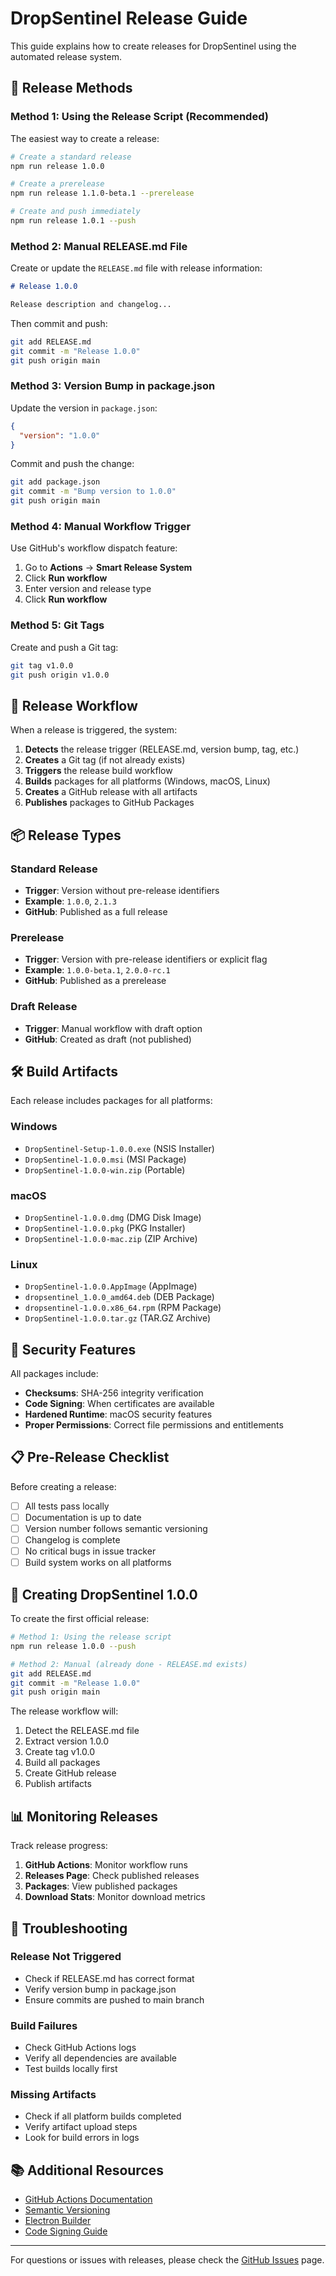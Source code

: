 # DropSentinel Release Guide

This guide explains how to create releases for DropSentinel using the automated release system.

## 🚀 Release Methods

### Method 1: Using the Release Script (Recommended)

The easiest way to create a release:

```bash
# Create a standard release
npm run release 1.0.0

# Create a prerelease
npm run release 1.1.0-beta.1 --prerelease

# Create and push immediately
npm run release 1.0.1 --push
```

### Method 2: Manual RELEASE.md File

Create or update the `RELEASE.md` file with release information:

```markdown
# Release 1.0.0

Release description and changelog...
```

Then commit and push:

```bash
git add RELEASE.md
git commit -m "Release 1.0.0"
git push origin main
```

### Method 3: Version Bump in package.json

Update the version in `package.json`:

```json
{
  "version": "1.0.0"
}
```

Commit and push the change:

```bash
git add package.json
git commit -m "Bump version to 1.0.0"
git push origin main
```

### Method 4: Manual Workflow Trigger

Use GitHub's workflow dispatch feature:

1. Go to **Actions** → **Smart Release System**
2. Click **Run workflow**
3. Enter version and release type
4. Click **Run workflow**

### Method 5: Git Tags

Create and push a Git tag:

```bash
git tag v1.0.0
git push origin v1.0.0
```

## 🔄 Release Workflow

When a release is triggered, the system:

1. **Detects** the release trigger (RELEASE.md, version bump, tag, etc.)
2. **Creates** a Git tag (if not already exists)
3. **Triggers** the release build workflow
4. **Builds** packages for all platforms (Windows, macOS, Linux)
5. **Creates** a GitHub release with all artifacts
6. **Publishes** packages to GitHub Packages

## 📦 Release Types

### Standard Release
- **Trigger**: Version without pre-release identifiers
- **Example**: `1.0.0`, `2.1.3`
- **GitHub**: Published as a full release

### Prerelease
- **Trigger**: Version with pre-release identifiers or explicit flag
- **Example**: `1.0.0-beta.1`, `2.0.0-rc.1`
- **GitHub**: Published as a prerelease

### Draft Release
- **Trigger**: Manual workflow with draft option
- **GitHub**: Created as draft (not published)

## 🛠️ Build Artifacts

Each release includes packages for all platforms:

### Windows
- `DropSentinel-Setup-1.0.0.exe` (NSIS Installer)
- `DropSentinel-1.0.0.msi` (MSI Package)
- `DropSentinel-1.0.0-win.zip` (Portable)

### macOS
- `DropSentinel-1.0.0.dmg` (DMG Disk Image)
- `DropSentinel-1.0.0.pkg` (PKG Installer)
- `DropSentinel-1.0.0-mac.zip` (ZIP Archive)

### Linux
- `DropSentinel-1.0.0.AppImage` (AppImage)
- `dropsentinel_1.0.0_amd64.deb` (DEB Package)
- `dropsentinel-1.0.0.x86_64.rpm` (RPM Package)
- `DropSentinel-1.0.0.tar.gz` (TAR.GZ Archive)

## 🔐 Security Features

All packages include:
- **Checksums**: SHA-256 integrity verification
- **Code Signing**: When certificates are available
- **Hardened Runtime**: macOS security features
- **Proper Permissions**: Correct file permissions and entitlements

## 📋 Pre-Release Checklist

Before creating a release:

- [ ] All tests pass locally
- [ ] Documentation is up to date
- [ ] Version number follows semantic versioning
- [ ] Changelog is complete
- [ ] No critical bugs in issue tracker
- [ ] Build system works on all platforms

## 🚀 Creating DropSentinel 1.0.0

To create the first official release:

```bash
# Method 1: Using the release script
npm run release 1.0.0 --push

# Method 2: Manual (already done - RELEASE.md exists)
git add RELEASE.md
git commit -m "Release 1.0.0"
git push origin main
```

The release workflow will:
1. Detect the RELEASE.md file
2. Extract version 1.0.0
3. Create tag v1.0.0
4. Build all packages
5. Create GitHub release
6. Publish artifacts

## 📊 Monitoring Releases

Track release progress:

1. **GitHub Actions**: Monitor workflow runs
2. **Releases Page**: Check published releases
3. **Packages**: View published packages
4. **Download Stats**: Monitor download metrics

## 🔧 Troubleshooting

### Release Not Triggered
- Check if RELEASE.md has correct format
- Verify version bump in package.json
- Ensure commits are pushed to main branch

### Build Failures
- Check GitHub Actions logs
- Verify all dependencies are available
- Test builds locally first

### Missing Artifacts
- Check if all platform builds completed
- Verify artifact upload steps
- Look for build errors in logs

## 📚 Additional Resources

- [GitHub Actions Documentation](https://docs.github.com/en/actions)
- [Semantic Versioning](https://semver.org/)
- [Electron Builder](https://www.electron.build/)
- [Code Signing Guide](BUILD.md#code-signing)

---

For questions or issues with releases, please check the [GitHub Issues](https://github.com/JSB2010/DropSentinel/issues) page.
